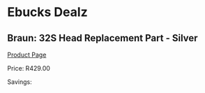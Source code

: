 
# Ebucks Dealz
## Braun: 32S Head Replacement Part - Silver
[Product Page](https://www.ebucks.com/web/shop/productSelected.do?prodId=627543320&catId=1186081080)

Price: R429.00

Savings: 


	